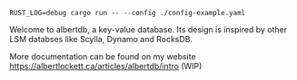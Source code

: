 ```
RUST_LOG=debug cargo run -- --config ./config-example.yaml
```

Welcome to albertdb, a key-value database.
Its design is inspired by other LSM databses like Scylla, Dynamo and RocksDB.

More documentation can be found on my website
https://albertlockett.ca/articles/albertdb/intro
(WIP)
